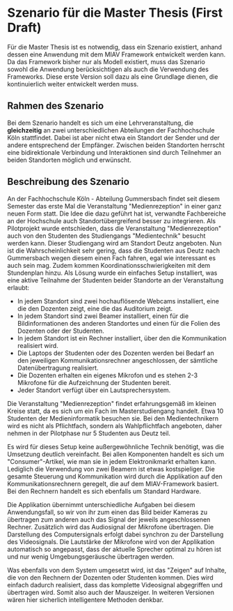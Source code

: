 # Szenario für die Master Thesis (First Draft)

Für die Master Thesis ist es notwendig, dass ein Szenario existiert, anhand dessen eine Anwendung mit dem MIAV Framework entwickelt werden kann. Da das Framework bisher nur als Modell existiert, muss das Szenario sowohl die Anwendung berücksichtigen als auch die Verwendung des Frameworks. Diese erste Version soll dazu als eine Grundlage dienen, die kontinuierlich weiter entwickelt werden muss.

## Rahmen des Szenario

Bei dem Szenario handelt es sich um eine Lehrveranstaltung, die **gleichzeitig** an zwei unterschiedlichen Abteilungen der Fachhochschule Köln stattfindet. Dabei ist aber nicht etwa ein Standort der Sender und der andere entsprechend der Empfänger. Zwischen beiden Standorten herrscht eine bidirektionale Verbindung und Interaktionen sind durch Teilnehmer an beiden Standorten möglich und erwünscht.

## Beschreibung des Szenario

An der Fachhochschule Köln - Abteilung Gummersbach findet seit diesem Semester das erste Mal die Veranstaltung "Medienrezeption" in einer ganz neuen Form statt. Die Idee die dazu geführt hat ist, verwandte Fachbereiche an der Hochschule auch Standortübergreifend besser zu integrieren. Als Pilotprojekt wurde entschieden, dass die Veranstaltung "Medienrezeption" auch von den Studenten des Studiengangs "Medientechnik" besucht werden kann. Dieser Studiengang wird am Standort Deutz angeboten. Nun ist die Wahrscheinlichkeit sehr gering, dass die Studenten aus Deutz nach Gummersbach wegen diesem einen Fach fahren, egal wie interessant es auch sein mag. Zudem kommen Koordinationsschwierigkeiten mit dem Stundenplan hinzu. Als Lösung wurde ein einfaches Setup installiert, was eine aktive Teilnahme der Studenten beider Standorte an der Veranstaltung erlaubt:

* In jedem Standort sind zwei hochauflösende Webcams installiert, eine die den Dozenten zeigt, eine die das Auditorium zeigt.
* In jedem Standort sind zwei Beamer installiert, einen für die Bildinformationen des anderen Standortes und einen für die Folien des Dozenten oder der Studenten.
* In jedem Standort ist ein Rechner installiert, über den die Kommunikation realisiert wird.
* Die Laptops der Studenten oder des Dozenten werden bei Bedarf an den jeweiligen Kommunikationsrechner angeschlossen, der sämtliche Datenübertragung realisiert.
* Die Dozenten erhalten ein eigenes Mikrofon und es stehen 2-3 Mikrofone für die Aufzeichnung der Studenten bereit.
* Jeder Standort verfügt über ein Lautsprechersystem.

Die Veranstaltung "Medienrezeption" findet erfahrungsgemäß im kleinen Kreise statt, da es sich um ein Fach im Masterstudiengang handelt. Etwa 10 Studenten der Medieninformatik besuchen sie. Bei den Medientechnikern wird es nicht als Pflichtfach, sondern als Wahlpflichtfach angeboten, daher nehmen in der Pilotphase nur 5 Studenten aus Deutz teil.

Es wird für dieses Setup keine außergewöhnliche Technik benötigt, was die Umsetzung deutlich vereinfacht. Bei allen Komponenten handelt es sich um "Consumer"-Artikel, wie man sie in jedem Elektronikmarkt erhalten kann. Lediglich die Verwendung von zwei Beamern ist etwas kostspieliger. Die gesamte Steuerung und Kommunikation wird durch die Applikation auf den Kommunikationsrechnern geregelt, die auf dem MIAV-Framework basiert. Bei den Rechnern handelt es sich ebenfalls um Standard Hardware.

Die Applikation übernimmt unterschiedliche Aufgaben bei diesem Anwendungsfall, so wir von ihr zum einen das Bild beider Kameras zu übertragen zum anderen auch das Signal der jeweils angeschlossenen Rechner. Zusätzlich wird das Audiosignal der Mikrofone übertragen. Die Darstellung des Computersignals erfolgt dabei synchron zu der Darstellung des Videosignals. Die Lautstärke der Mikrofone wird von der Applikation automatisch so angepasst, dass der aktuelle Sprecher optimal zu hören ist und nur wenig Umgebungsgeräusche übertragen werden.

Was ebenfalls von dem System umgesetzt wird, ist das "Zeigen" auf Inhalte, die von den Rechnern der Dozenten oder Studenten kommen. Dies wird einfach dadurch realisiert, dass das komplette Videosignal abgegriffen und übertragen wird. Somit also auch der Mauszeiger. In weiteren Versionen wären hier sicherlich intelligentere Methoden denkbar.